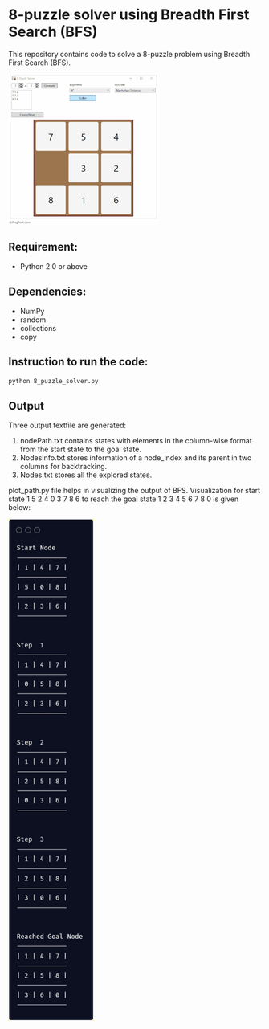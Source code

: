 # 8-puzzle solver using Breadth First Search (BFS) 
This repository contains code to solve a 8-puzzle problem using Breadth First Search (BFS). 

<img src="https://github.com/ParamDave5/8-Bit-Puzzle-BFS/blob/43ecab37f228f9d3c1684f96e17147da0bcb93cf/gif/8_puzzle_solver.gif" width="300" height="300"/>  

## Requirement:
  - Python 2.0 or above

## Dependencies:
  - NumPy
  - random
  - collections 
  - copy

## Instruction to run the code:
```
python 8_puzzle_solver.py
```
## Output
Three output textfile are generated:  
1. nodePath.txt contains states with elements in the column-wise format from the start state to the goal state.
2. NodesInfo.txt stores information of a node_index and its parent in two columns for backtracking.
3. Nodes.txt stores all the explored states.  

plot_path.py file helps in visualizing the output of BFS. 
Visualization for start state 1 5 2 4 0 3 7 8 6 to reach the goal state 1 2 3 4 5 6 7 8 0 is given below:  
 
<img src = "https://github.com/ParamDave5/8-Bit-Puzzle-BFS/blob/43ecab37f228f9d3c1684f96e17147da0bcb93cf/results/visualization.png" width="170" height="1000"/>

